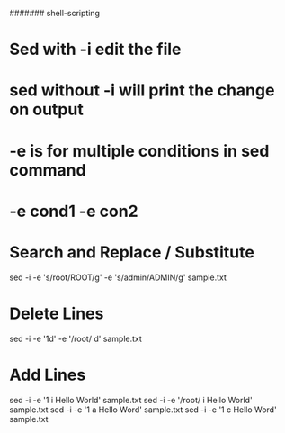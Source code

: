 ####### shell-scripting



# Sed with -i edit the file
# sed without -i will print the change on output

# -e is for multiple conditions in sed command
# -e cond1 -e con2

# Search and Replace / Substitute

sed -i -e 's/root/ROOT/g' -e 's/admin/ADMIN/g' sample.txt

# Delete Lines
sed -i -e '1d' -e '/root/ d' sample.txt

# Add Lines
sed -i -e '1 i Hello World' sample.txt
sed -i -e '/root/ i Hello World' sample.txt
sed -i -e '1 a Hello Word' sample.txt
sed -i -e '1 c Hello Word' sample.txt